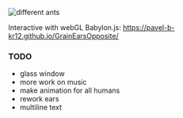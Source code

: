 ![different ants](/scr/1.jpg)

Interactive with webGL Babylon.js: <https://pavel-b-kr12.github.io/GrainEarsOpposite/>

### TODO
* glass window
* more work on music
* make animation for all humans
* rework ears
* multiline text


